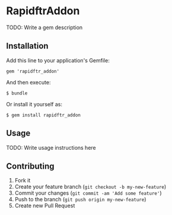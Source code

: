 # RapidftrAddon

TODO: Write a gem description

## Installation

Add this line to your application's Gemfile:

    gem 'rapidftr_addon'

And then execute:

    $ bundle

Or install it yourself as:

    $ gem install rapidftr_addon

## Usage

TODO: Write usage instructions here

## Contributing

1. Fork it
2. Create your feature branch (`git checkout -b my-new-feature`)
3. Commit your changes (`git commit -am 'Add some feature'`)
4. Push to the branch (`git push origin my-new-feature`)
5. Create new Pull Request
